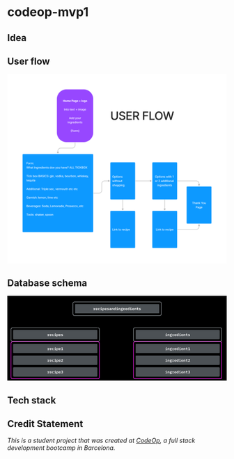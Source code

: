 # codeop-mvp1

## Idea

## User flow
![User flow image](/images/user%20flow.png/)
## Database schema
![Database schema](/Images//Database.png/)
## Tech stack

## Credit Statement
_This is a student project that was created at [CodeOp](http://codeop.tech), a full stack development bootcamp in Barcelona._
